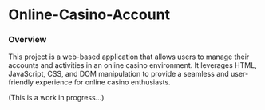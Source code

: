 # Online-Casino-Account
### Overview
This project is a web-based application that allows users to manage their accounts and activities in an online casino environment. It leverages HTML, JavaScript, CSS, and DOM manipulation to provide a seamless and user-friendly experience for online casino enthusiasts.

(This is a work in progress...)
